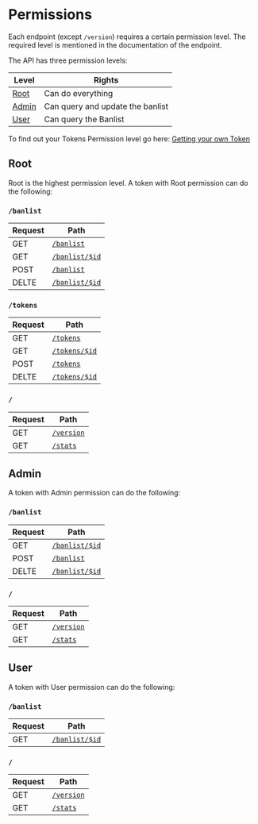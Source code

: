 # Permissions
Each endpoint (except `/version`) requires a certain permission level. The required level is mentioned in the documentation of the endpoint.

The API has three permission levels:

Level | Rights
---------- | -------
[Root](#root) | Can do everything
[Admin](#admin) | Can query and update the banlist
[User](#user) | Can query the Banlist

To find out your Tokens Permission level go here: <a href="#getting-your-own-token">Getting your own Token</a> 

## Root
Root is the highest permission level. A token with Root permission can do the following:

### `/banlist`
Request | Path
------- | ----
GET | [`/banlist`](#getting-all-bans)
GET | [`/banlist/$id`](#getting-a-specific-ban)
POST | [`/banlist`](#adding-a-ban)
DELTE | [`/banlist/$id`](#deleting-a-ban)

### `/tokens`
Request | Path
------- | ----
GET | [`/tokens`](#getting-all-tokens)
GET | [`/tokens/$id`](#getting-a-specific-token)
POST | [`/tokens`](#creating-a-token)
DELTE | [`/tokens/$id`](#retiring-a-specific-token)

### `/`
Request | Path
------- | ----
GET | [`/version`](#getting-the-api-version)
GET | [`/stats`](#getting-some-stats)

## Admin
A token with Admin permission can do the following:

### `/banlist`
Request | Path
------- | ----
GET | [`/banlist/$id`](#getting-a-specific-ban)
POST | [`/banlist`](#adding-a-ban)
DELTE | [`/banlist/$id`](#deleting-a-ban)

### `/`
Request | Path
------- | ----
GET | [`/version`](#getting-the-api-version)
GET | [`/stats`](#getting-some-stats)

## User
A token with User permission can do the following:

### `/banlist`
Request | Path
------- | ----
GET | [`/banlist/$id`](#getting-a-specific-ban)

### `/`
Request | Path
------- | ----
GET | [`/version`](#getting-the-api-version)
GET | [`/stats`](#getting-some-stats)
